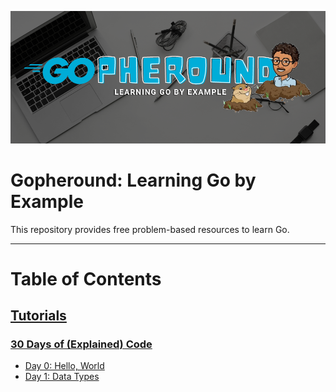 ![project cover](./images/cover-p.png)

# Gopheround: Learning Go by Example
This repository provides free problem-based resources to learn Go.

---

# Table of Contents

## [Tutorials](/tutorials)

### [30 Days of (Explained) Code](/tutorials/30doec/)
- [Day 0: Hello, World](/tutorials/30doec/d0)
- [Day 1: Data Types](/tutorials/30doec/d1)
